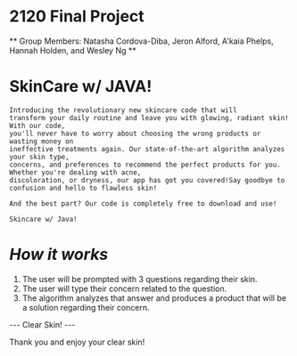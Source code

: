 # 2120 Final Project

** Group Members: Natasha Cordova-Diba, Jeron Alford, A'kaia Phelps, Hannah Holden, and Wesley Ng  **

# SkinCare w/ JAVA!
	Introducing the revolutionary new skincare code that will 
	transform your daily routine and leave you with glowing, radiant skin! With our code,
	you'll never have to worry about choosing the wrong products or wasting money on 
	ineffective treatments again. Our state-of-the-art algorithm analyzes your skin type,
	concerns, and preferences to recommend the perfect products for you. Whether you're dealing with acne, 
	discoloration, or dryness, our app has got you covered!Say goodbye to confusion and hello to flawless skin!
	
	And the best part? Our code is completely free to download and use! 
	
	Skincare w/ Java!
        

# ***How it works***		

1. The user will be prompted with 3 questions regarding their skin.
2. The user will type their concern related to the question.
3. The algorithm analyzes that answer and produces a product that will be a solution regarding their concern. 


--- Clear Skin! ---



Thank you and enjoy your clear skin!

